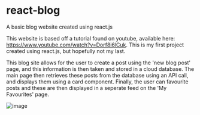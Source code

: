 # react-blog
A basic blog website created using react.js

This website is based off a tutorial found on youtube, available here: https://www.youtube.com/watch?v=Dorf8i6lCuk.
This is my first project created using react.js, but hopefully not my last.

This blog site allows for the user to create a post using the 'new blog post' page, and this information is then taken and stored in a cloud database. The main page then retrieves these posts from the database using an API call, and displays them using a card component. Finally, the user can favourite posts and these are then displayed in a seperate feed on the 'My Favourites' page.

![image](https://user-images.githubusercontent.com/55429935/142108735-2e381bcc-9abc-478f-b348-738165dfc375.png)
